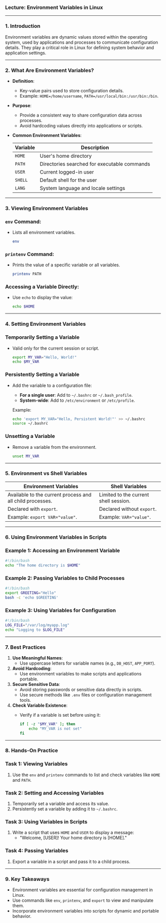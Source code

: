### **Lecture: Environment Variables in Linux**

---

### **1. Introduction**

Environment variables are dynamic values stored within the operating system, used by applications and processes to communicate configuration details. They play a critical role in Linux for defining system behavior and application settings.

---

### **2. What Are Environment Variables?**

- **Definition**:
    - Key-value pairs used to store configuration details.
    - Example: `HOME=/home/username`, `PATH=/usr/local/bin:/usr/bin:/bin`.
- **Purpose**:
    - Provide a consistent way to share configuration data across processes.
    - Avoid hardcoding values directly into applications or scripts.
- **Common Environment Variables**:
    
    
    | **Variable** | **Description** |
    | --- | --- |
    | `HOME` | User's home directory |
    | `PATH` | Directories searched for executable commands |
    | `USER` | Current logged-in user |
    | `SHELL` | Default shell for the user |
    | `LANG` | System language and locale settings |

---

### **3. Viewing Environment Variables**

### **`env` Command**:

- Lists all environment variables.
    
    ```bash
    env
    
    ```
    

### **`printenv` Command**:

- Prints the value of a specific variable or all variables.
    
    ```bash
    printenv PATH
    
    ```
    

### **Accessing a Variable Directly**:

- Use `echo` to display the value:
    
    ```bash
    echo $HOME
    
    ```
    

---

### **4. Setting Environment Variables**

### **Temporarily Setting a Variable**

- Valid only for the current session or script.
    
    ```bash
    export MY_VAR="Hello, World!"
    echo $MY_VAR
    
    ```
    

### **Persistently Setting a Variable**

- Add the variable to a configuration file:
    - **For a single user**: Add to `~/.bashrc` or `~/.bash_profile`.
    - **System-wide**: Add to `/etc/environment` or `/etc/profile`.
    
    Example:
    
    ```bash
    echo 'export MY_VAR="Hello, Persistent World!"' >> ~/.bashrc
    source ~/.bashrc
    
    ```
    

### **Unsetting a Variable**

- Remove a variable from the environment.
    
    ```bash
    unset MY_VAR
    
    ```
    

---

### **5. Environment vs Shell Variables**

| **Environment Variables** | **Shell Variables** |
| --- | --- |
| Available to the current process and all child processes. | Limited to the current shell session. |
| Declared with `export`. | Declared without `export`. |
| Example: `export VAR="value"`. | Example: `VAR="value"`. |

---

### **6. Using Environment Variables in Scripts**

### **Example 1: Accessing an Environment Variable**

```bash
#!/bin/bash
echo "The home directory is $HOME"

```

### **Example 2: Passing Variables to Child Processes**

```bash
#!/bin/bash
export GREETING="Hello"
bash -c 'echo $GREETING'

```

### **Example 3: Using Variables for Configuration**

```bash
#!/bin/bash
LOG_FILE="/var/log/myapp.log"
echo "Logging to $LOG_FILE"

```

---

### **7. Best Practices**

1. **Use Meaningful Names**:
    - Use uppercase letters for variable names (e.g., `DB_HOST`, `APP_PORT`).
2. **Avoid Hardcoding**:
    - Use environment variables to make scripts and applications portable.
3. **Secure Sensitive Data**:
    - Avoid storing passwords or sensitive data directly in scripts.
    - Use secure methods like `.env` files or configuration management tools.
4. **Check Variable Existence**:
    - Verify if a variable is set before using it:
        
        ```bash
        if [ -z "$MY_VAR" ]; then
            echo "MY_VAR is not set"
        fi
        
        ```
        

---

### **8. Hands-On Practice**

### **Task 1: Viewing Variables**

1. Use the `env` and `printenv` commands to list and check variables like `HOME` and `PATH`.

### **Task 2: Setting and Accessing Variables**

1. Temporarily set a variable and access its value.
2. Persistently set a variable by adding it to `~/.bashrc`.

### **Task 3: Using Variables in Scripts**

1. Write a script that uses `HOME` and `USER` to display a message:
    - "Welcome, [USER]! Your home directory is [HOME]."

### **Task 4: Passing Variables**

1. Export a variable in a script and pass it to a child process.

---

### **9. Key Takeaways**

- Environment variables are essential for configuration management in Linux.
- Use commands like `env`, `printenv`, and `export` to view and manipulate them.
- Incorporate environment variables into scripts for dynamic and portable behavior.